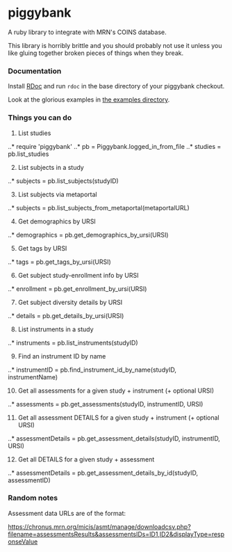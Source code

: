 piggybank
=========

A ruby library to integrate with MRN's COINS database.

This library is horribly brittle and you should probably not use it unless you like gluing together broken pieces of things when they break.


### Documentation

Install [RDoc](https://github.com/rdoc/rdoc) and run `rdoc` in the base directory of your piggybank checkout.

Look at the glorious examples in [the examples directory](tree/master/examples).


### Things you can do

1. List studies

..* require 'piggybank'
..* pb = Piggybank.logged_in_from_file
..* studies = pb.list_studies

2. List subjects in a study

..* subjects = pb.list_subjects(studyID)

3. List subjects via metaportal

..* subjects = pb.list_subjects_from_metaportal(metaportalURL)

4. Get demographics by URSI

..* demographics = pb.get_demographics_by_ursi(URSI)

5. Get tags by URSI

..* tags = pb.get_tags_by_ursi(URSI)

6. Get subject study-enrollment info by URSI

..* enrollment = pb.get_enrollment_by_ursi(URSI)

7. Get subject diversity details by URSI

..* details = pb.get_details_by_ursi(URSI)

8. List instruments in a study

..* instruments = pb.list_instruments(studyID)

9. Find an instrument ID by name

..* instrumentID = pb.find_instrument_id_by_name(studyID, instrumentName)

10. Get all assessments for a given study + instrument (+ optional URSI)

..* assessments = pb.get_assessments(studyID, instrumentID, URSI)

11. Get all assessment DETAILS for a given study + instrument (+ optional URSI)

..* assessmentDetails = pb.get_assessment_details(studyID, instrumentID, URSI)

12. Get all DETAILS for a given study + assessment

..* assessmentDetails = pb.get_assessment_details_by_id(studyID, assessmentID) 
  

### Random notes

Assessment data URLs are of the format:

https://chronus.mrn.org/micis/asmt/manage/downloadcsv.php?filename=assessmentsResults&assessmentsIDs=ID1,ID2&displayType=responseValue

